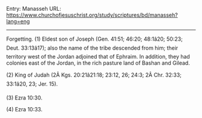 Entry: Manasseh
URL: https://www.churchofjesuschrist.org/study/scriptures/bd/manasseh?lang=eng

---

Forgetting. (1) Eldest son of Joseph (Gen. 41:51; 46:20; 48:1â20; 50:23; Deut. 33:13â17); also the name of the tribe descended from him; their territory west of the Jordan adjoined that of Ephraim. In addition, they had colonies east of the Jordan, in the rich pasture land of Bashan and Gilead.

(2) King of Judah (2Â Kgs. 20:21â21:18; 23:12, 26; 24:3; 2Â Chr. 32:33; 33:1â20, 23; Jer. 15).

(3) Ezra 10:30.

(4) Ezra 10:33.
